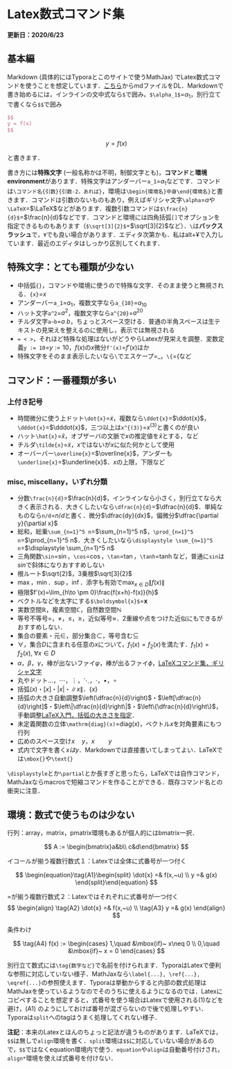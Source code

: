 # Latex数式コマンド集

**更新日：2020/6/23**

## 基本編

Markdown (具体的にはTyporaとこのサイトで使うMathJax) でLatex数式コマンドを使うことを想定しています．[こちら](./md/tips/latexMath.md)からmdファイルをDL．Markdownで書き始めるには，インラインの文中式なら`$`で囲み，`$\alpha_1$`=$\alpha_1$，別行立てで書くなら`$$`で囲み

```latex
$$
y = f(x)
$$
```

$$
y = f(x)
$$

と書きます．

書き方には**特殊文字** (一般名称かは不明，制御文字とも)，**コマンド**と**環境environment**があります．特殊文字はアンダーバー`a_1`=$a_1$などです．コマンドは`\コマンド名{引数}{引数-2，あれば}`，環境は`\begin{環境名}中身\end{環境名}`と書きます．コマンドは引数のないものもあり，例えばギリシャ文字`\alpha`=$\alpha$や`\LaTeX`=$\LaTeX$などがあります．複数引数コマンドは`$\frac{n}{d}$`=$\frac{n}{d}$などです．コマンドと環境には四角括弧`[]`でオプションを指定できるものもあります（`$\sqrt[3]{2}$`=$\sqrt[3]{2}$など）．`\`は**バックスラッシュ**で，`¥`でも良い場合があります．エディタ次第かも．私はalt+¥で入力しています．最近のエディタはしっかり区別してくれます．

## 特殊文字：とても種類が少ない

- 中括弧`{}`，コマンドや環境に使うので特殊な文字．そのまま使うと無視される．`{x}`=${x}$
- アンダーバー`a_1`=$a_1$，複数文字なら`a_{10}`=$a_{10}$
- ハット文字`a^2`=$a^2$，複数文字なら`a^{20}`=$a^{20}$
- チルダ文字`a~b`=$a~b$，ちょっとスペース空ける．普通の半角スペースは生テキストの見栄えを整えるのに使用し，表示では無視される
- `= < >`，それほど特殊な処理はないがどうやらLatexが見栄えを調整．変数定義`y := 10`=$y := 10$，$f(x)$の$x$微分`f'(x)`=$f'(x)$ほか
- 特殊文字をそのまま表示したいなら`\`でエスケープ=$\_$，`\{`=$\{$など

## コマンド：一番種類が多い

### 上付き記号

- 時間微分に使う上ドット`\dot{x}`=$\dot{x}$，複数なら`\ddot{x}`=$\ddot{x}$，`\dddot{x}`=$\dddot{x}$，三つ以上は`x^{(3)}`=$x^{(3)}$と書くのが良い
- ハット`\hat{x}`=$\hat{x}$，オブザーバの文脈で$x$の推定値を$\hat{x}$とする，など
- チルダ`\tilde{x}`=$\tilde{x}$，$x$ではないが$x$に似た何かとして使用
- オーバーバー`\overline{x}`=$\overline{x}$，アンダーも`\underline{x}`=$\underline{x}$．$x$の上限，下限など

### misc, miscellany，いずれ分類

- 分数`\frac{n}{d}`=$\frac{n}{d}$，インラインなら小さく，別行立てなら大きく表示される．大きくしたいなら`\dfrac{n}{d}`=$\dfrac{n}{d}$．単純なものなら`n/d`=$n/d$と書く．微分$\dfrac{dy}{dx}$，偏微分$\dfrac{\partial y}{\partial x}$
- 総和，総乗`\sum_{n=1}^5 n`=$\sum_{n=1}^5 n$，`\prod_{n=1}^5 n`=$\prod_{n=1}^5 n$．大きくしたいなら`\displaystyle \sum_{n=1}^5 n`=$\displaystyle \sum_{n=1}^5 n$
- 三角関数`\sin`=$\sin$，`\cos`=$\cos$，`\tan`=$\tan$，`\tanh`=$\tanh$など，普通に`sin`は$sin$で斜体になりおすすめしない
- 根ルート$\sqrt{2}$，3乗根$\sqrt[3]{2}$
- $\max$，$\min$．$\sup$，$\inf$．添字も有効で$\displaystyle \max_{x \in D}\|f(x)\|$
- 極限$f'(x)=\lim_{h\to \pm 0}\frac{f(x+h)-f(x)}{h}$
- ベクトルなどを太字にする`$\boldsymbol{x}$`=$\boldsymbol{x}$
- 実数空間$\mathbb{R}$，複素空間$\mathbb{C}$，自然数空間$\mathbb{N}$
- 等号不等号$=$，$\neq$，$\leq$，$\geq$，近似等号$\approx$．2重線や点をつけた近似にもできるがおすすめしない．
- 集合の要素・元$\in$，部分集合$\subset$，等号含む$\subseteq$
- $\forall$，集合$D$に含まれる任意の$x$について，$f_1(x)=f_2(x)$を満たす．$f_1(x)=f_2(x),~\forall x\in D$
- $\alpha$，$\beta$，$\gamma$，棒が出ないファイ$\varphi$，棒が出るファイ$\phi$，[LaTeXコマンド集，ギリシャ文字](http://www.latex-cmd.com/special/greek.html)
- 丸やドット$\dots$，$\cdots$，$\vdots$，$\ddots$，$\cdot$，$\bullet$，$\circ$
- 括弧$(x)$・$[x]$・$|x|$・$\| x\|$．$\{ x\}$
- 括弧の大きさ自動調整$\left(\dfrac{n}{d}\right)$・$\left[\dfrac{n}{d}\right]$・$\left\|\dfrac{n}{d}\right\|$・$\left\{\dfrac{n}{d}\right\}$，手動調整[LaTeX入門，括弧の大きさを指定](https://medemanabu.net/latex/bracket/)．
- 未定義関数の立体`\mathrm{diag}(x)`=$\mathrm{diag}(x)$，ベクトル$x$を対角要素にもつ行列
- 広めのスペース空け$x\quad y$，$x\qquad y$
- 式内で文字を書く$xはy$．Markdownでは直接書いてしまってよい．LaTeXでは`\mbox{}`や`\text{}`

`\displaystyle`とか`\partial`とか長すぎと思ったら，LaTeXでは自作コマンド，MathJaxならmacrosで短縮コマンドを作ることができる．既存コマンド名との衝突に注意．

## 環境：数式で使うものは少ない

行列：array，matrix，pmatrix環境もあるが個人的にはbmatrix一択．

$$
A := \begin{bmatrix}a&b\\ c&d\end{bmatrix}
$$

イコールが揃う複数行数式１：Latexでは全体に式番号が一つ付く

$$
\begin{equation}\tag{A1}\begin{split}
\dot{x} =& f(x,~u) \\
y =& g(x)
\end{split}\end{equation}
$$

=が揃う複数行数式２：Latexではそれぞれに式番号が一つ付く
$$
\begin{align}
\tag{A2} \dot{x} =& f(x,~u) \\
\tag{A3} y =& g(x)
\end{align}
$$

条件わけ

$$
\tag{A4} f(x) :=
\begin{cases}
1,\quad &\mbox{if}~ x\neq 0 \\
0,\quad &\mbox{if}~ x = 0
\end{cases}
$$

別行立て数式には`\tag{数字など}`で名前を付けられます．TyporaはLatexで便利な参照に対応していない様子．MathJaxなら`\label{...}, \ref{...}, \eqref{...}`の参照使えます．Typoraは挙動からすると内部の数式処理はMathJaxを使っているようなのでそのうちに使えるようになるのでは．Latexにコピペすることを想定すると，式番号を使う場合はLatexで使用される(1)などを避け，(A1) のようにしておけば番号が混ざらないので後で処理しやすい．Typoraは`split`へのtagはうまく処理してくれない様子．

**注記**：本来のLatexとほんのちょっと記法が違うものがあります．LaTeXでは，`$$`は無しで`align`環境を書く．`split`環境は`$$`に対応していない場合があるので，`$$`ではなくequation環境内で使う．`equation`や`align`は自動番号付けされ，`align*`環境を使えば式番号を付けない．